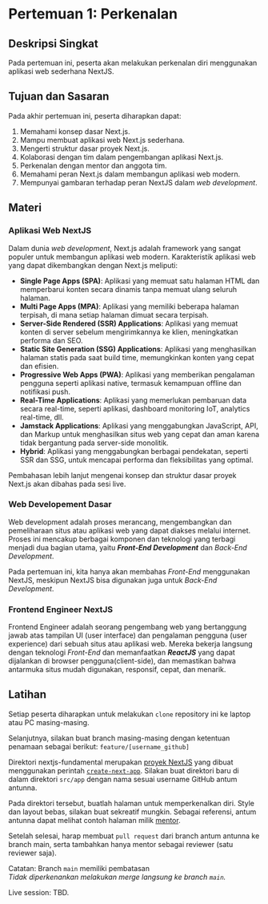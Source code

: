 # Pertemuan 1: Perkenalan 

## Deskripsi Singkat
Pada pertemuan ini, peserta akan melakukan perkenalan diri menggunakan aplikasi web sederhana NextJS. 

## Tujuan dan Sasaran
Pada akhir pertemuan ini, peserta diharapkan dapat:
1. Memahami konsep dasar Next.js.
2. Mampu membuat aplikasi web Next.js sederhana.
3. Mengerti struktur dasar proyek Next.js.
4. Kolaborasi dengan tim dalam pengembangan aplikasi Next.js.
5. Perkenalan dengan mentor dan anggota tim.
6. Memahami peran Next.js dalam membangun aplikasi web modern.
7. Mempunyai gambaran terhadap peran NextJS dalam _web development_.

## Materi

### Aplikasi Web NextJS
Dalam dunia _web development_, Next.js adalah framework yang sangat populer untuk membangun aplikasi web modern. Karakteristik aplikasi web yang dapat dikembangkan dengan Next.js meliputi:
- **Single Page Apps (SPA)**: Aplikasi yang memuat satu halaman HTML dan memperbarui konten secara dinamis tanpa memuat ulang seluruh halaman.
- **Multi Page Apps (MPA)**: Aplikasi yang memiliki beberapa halaman terpisah, di mana setiap halaman dimuat secara terpisah.
- **Server-Side Rendered (SSR) Applications**: Aplikasi yang memuat konten di server sebelum mengirimkannya ke klien, meningkatkan performa dan SEO.
- **Static Site Generation (SSG) Applications**: Aplikasi yang menghasilkan halaman statis pada saat build time, memungkinkan konten yang cepat dan efisien.
- **Progressive Web Apps (PWA)**: Aplikasi yang memberikan pengalaman pengguna seperti aplikasi native, termasuk kemampuan offline dan notifikasi push.
- **Real-Time Applications**: Aplikasi yang memerlukan pembaruan data secara real-time, seperti aplikasi, dashboard monitoring IoT, analytics real-time, dll. 
- **Jamstack Applications**: Aplikasi yang menggabungkan JavaScript, API, dan Markup untuk menghasilkan situs web yang cepat dan aman karena tidak bergantung pada server-side monolitik.
- **Hybrid**: Aplikasi yang menggabungkan berbagai pendekatan, seperti SSR dan SSG, untuk mencapai performa dan fleksibilitas yang optimal.

Pembahasan lebih lanjut mengenai konsep dan struktur dasar proyek Next.js akan dibahas pada sesi live.

### Web Developement Dasar
Web development adalah proses merancang, mengembangkan dan pemeliharaan situs atau aplikasi web yang dapat diakses melalui internet. Proses ini mencakup berbagai komponen dan teknologi yang terbagi menjadi dua bagian utama, yaitu **_Front-End Development_** dan _Back-End Development_. 

Pada pertemuan ini, kita hanya akan membahas _Front-End_ menggunakan NextJS, meskipun NextJS bisa digunakan juga untuk _Back-End Development_.

### Frontend Engineer NextJS
Frontend Engineer adalah seorang pengembang web yang bertanggung jawab atas tampilan UI (user interface) dan pengalaman pengguna (user experience) dari sebuah situs atau aplikasi web. Mereka bekerja langsung dengan teknologi _Front-End_ dan memanfaatkan **_ReactJS_** yang dapat dijalankan di browser pengguna(client-side), dan memastikan bahwa antarmuka situs mudah digunakan, responsif, cepat, dan menarik.


## Latihan

Setiap peserta diharapkan untuk melakukan `clone` repository ini ke laptop atau PC masing-masing.

Selanjutnya, silakan buat branch masing-masing dengan ketentuan penamaan sebagai berikut:
```feature/[username_github]```

Direktori nextjs-fundamental merupakan [proyek NextJS](https://github.com/NextJS-Sandbox-HSI/team25-intro/tree/main/nextjs-fundamental) yang dibuat menggunakan perintah [`create-next-app`](https://nextjs.org/docs/app/api-reference/cli/create-next-app). Silakan buat direktori baru di dalam direktori `src/app` dengan nama sesuai username GitHub antum antunna.

Pada direktori tersebut, buatlah halaman untuk memperkenalkan diri. Style dan layout bebas, silakan buat sekreatif mungkin. Sebagai referensi, antum antunna dapat melihat contoh halaman milik [mentor](https://github.com/NextJS-Sandbox-HSI/team25-intro/tree/main/nextjs-fundamental/src/app/dandyar).

Setelah selesai, harap membuat `pull request` dari branch antum antunna ke branch main, serta tambahkan hanya mentor sebagai reviewer (satu reviewer saja).

Catatan: Branch `main` memiliki pembatasan<br>
_Tidak diperkenankan melakukan merge langsung ke branch `main`._

Live session: TBD.
